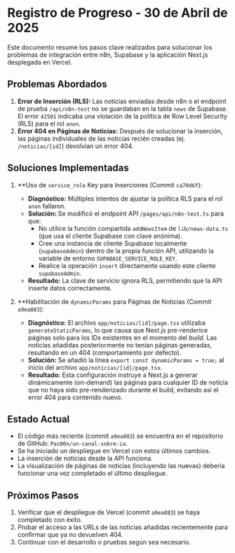 # Registro de Progreso - 30 de Abril de 2025

Este documento resume los pasos clave realizados para solucionar los problemas de integración entre n8n, Supabase y la aplicación Next.js desplegada en Vercel.

## Problemas Abordados

1.  **Error de Inserción (RLS):** Las noticias enviadas desde n8n o el endpoint de prueba `/api/n8n-test` no se guardaban en la tabla `news` de Supabase. El error `42501` indicaba una violación de la política de Row Level Security (RLS) para el rol `anon`.
2.  **Error 404 en Páginas de Noticias:** Después de solucionar la inserción, las páginas individuales de las noticias recién creadas (ej. `/noticias/[id]`) devolvían un error 404.

## Soluciones Implementadas

1.  **Uso de `service_role` Key para Inserciones (Commit `ca70d6f`):
    *   **Diagnóstico:** Múltiples intentos de ajustar la política RLS para el rol `anon` fallaron.
    *   **Solución:** Se modificó el endpoint API `/pages/api/n8n-test.ts` para que:
        *   No utilice la función compartida `addNewsItem` de `lib/news-data.ts` (que usa el cliente Supabase con clave anónima).
        *   Cree una instancia de cliente Supabase localmente (`supabaseAdmin`) dentro de la propia función API, utilizando la variable de entorno `SUPABASE_SERVICE_ROLE_KEY`.
        *   Realice la operación `insert` directamente usando este cliente `supabaseAdmin`.
    *   **Resultado:** La clave de servicio ignora RLS, permitiendo que la API inserte datos correctamente.

2.  **Habilitación de `dynamicParams` para Páginas de Noticias (Commit `a9ea883`):
    *   **Diagnóstico:** El archivo `app/noticias/[id]/page.tsx` utilizaba `generateStaticParams`, lo que causa que Next.js pre-renderice páginas solo para los IDs existentes en el momento del *build*. Las noticias añadidas posteriormente no tenían páginas generadas, resultando en un 404 (comportamiento por defecto).
    *   **Solución:** Se añadió la línea `export const dynamicParams = true;` al inicio del archivo `app/noticias/[id]/page.tsx`.
    *   **Resultado:** Esta configuración instruye a Next.js a generar dinámicamente (on-demand) las páginas para cualquier ID de noticia que no haya sido pre-renderizado durante el build, evitando así el error 404 para contenido nuevo.

## Estado Actual

*   El código más reciente (commit `a9ea883`) se encuentra en el repositorio de GitHub: `Pac00n/un-canal-sobre-ia`.
*   Se ha iniciado un despliegue en Vercel con estos últimos cambios.
*   La inserción de noticias desde la API funciona.
*   La visualización de páginas de noticias (incluyendo las nuevas) debería funcionar una vez completado el último despliegue.

## Próximos Pasos

1.  Verificar que el despliegue de Vercel (commit `a9ea883`) se haya completado con éxito.
2.  Probar el acceso a las URLs de las noticias añadidas recientemente para confirmar que ya no devuelven 404.
3.  Continuar con el desarrollo o pruebas según sea necesario.
